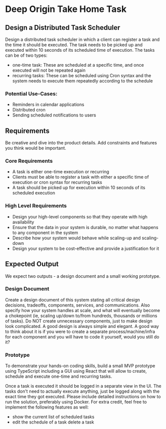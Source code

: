 # Deep Origin Take Home Task

## Design a Distributed Task Scheduler

Design a distributed task scheduler in which a client can register a task and the time it should be executed. The task needs to be picked up and executed within 10 seconds of its scheduled time of execution. The tasks can be of two types:

* one-time task: These are scheduled at a specific time, and once executed will not be repeated again
* recurring tasks: These can be scheduled using Cron syntax and the system needs to execute them repeatedly according to the schedule

### Potential Use-Cases:

* Reminders in calendar applications
* Distributed cron
* Sending scheduled notifications to users

## Requirements

Be creative and dive into the product details. Add constraints and features you think would be important.

### Core Requirements

* A task is either one-time execution or recurring
* Clients must be able to register a task with either a specific time of execution or cron syntax for recurring tasks
* A task should be picked up for execution within 10 seconds of its scheduled execution

### High Level Requirements

* Design your high-level components so that they operate with high availability
* Ensure that the data in your system is durable, no matter what happens to any component in the system
* Describe how your system would behave while scaling-up and scaling-down
* Design your system to be cost-effective and provide a justification for it

## Expected Output

We expect two outputs - a design document and a small working prototype.

### Design Document

Create a design document of this system stating all critical design decisions, tradeoffs, components, services, and communications. Also specify how your system handles at scale, and what will eventually become a chokepoint (ie, scaling up/down to/from hundreds, thousands or millions of tasks).
Do NOT create unnecessary components, just to make design look complicated. A good design is always simple and elegant. A good way to think about it is if you were to create a separate process/machine/infra for each component and you will have to code it yourself, would you still do it?

### Prototype

To demonstrate your hands-on coding skills, build a small MVP prototype using TypeScript including a GUI using React that will allow to create, schedule and execute one-time and recurring tasks.

Once a task is executed it should be logged in a separate view in the Ul. The tasks don't need to actually execute anything, just be logged along with the exact time they got executed.
Please include detailed instructions on how to run the solution, preferably using Docker.
For extra credit, feel free to implement the following features as well:

* show the current list of scheduled tasks
* edit the schedule of a task delete a task
